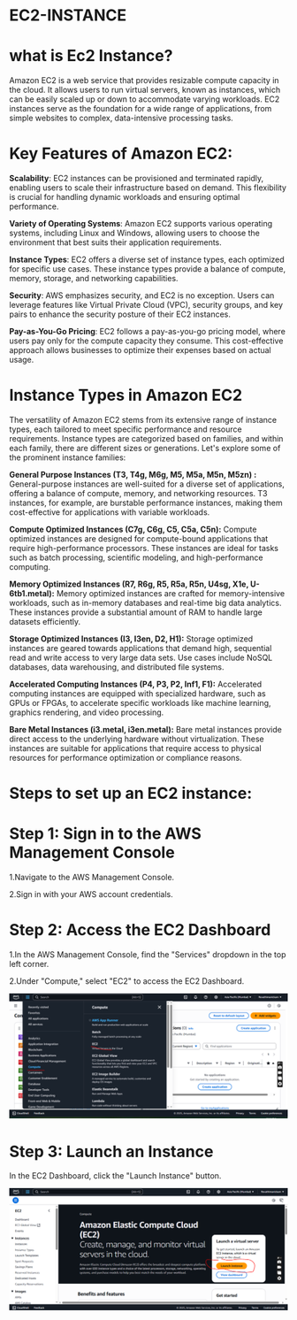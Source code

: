 # EC2-INSTANCE
# what is Ec2 Instance?

Amazon EC2 is a web service that provides resizable compute capacity in the cloud. It allows users to run virtual servers, known as instances, which can be easily scaled up or down to accommodate varying workloads. EC2 instances serve as the foundation for a wide range of applications, from simple websites to complex, data-intensive processing tasks.

# Key Features of Amazon EC2:

**Scalability**: EC2 instances can be provisioned and terminated rapidly, enabling users to scale their infrastructure based on demand. This flexibility is crucial for handling dynamic workloads and ensuring optimal performance.

**Variety of Operating Systems**: Amazon EC2 supports various operating systems, including Linux and Windows, allowing users to choose the environment that best suits their application requirements.

**Instance Types**: EC2 offers a diverse set of instance types, each optimized for specific use cases. These instance types provide a balance of compute, memory, storage, and networking capabilities.

**Security**: AWS emphasizes security, and EC2 is no exception. Users can leverage features like Virtual Private Cloud (VPC), security groups, and key pairs to enhance the security posture of their EC2 instances.

**Pay-as-You-Go Pricing**: EC2 follows a pay-as-you-go pricing model, where users pay only for the compute capacity they consume. This cost-effective approach allows businesses to optimize their expenses based on actual usage.

# Instance Types in Amazon EC2

The versatility of Amazon EC2 stems from its extensive range of instance types, each tailored to meet specific performance and resource requirements. Instance types are categorized based on families, and within each family, there are different sizes or generations. Let's explore some of the prominent instance families:

**General Purpose Instances (T3, T4g, M6g, M5, M5a, M5n, M5zn) :** General-purpose instances are well-suited for a diverse set of applications, offering a balance of compute, memory, and networking resources. T3 instances, for example, are burstable performance instances, making them cost-effective for applications with variable workloads.

**Compute Optimized Instances (C7g, C6g, C5, C5a, C5n):** Compute optimized instances are designed for compute-bound applications that require high-performance processors. These instances are ideal for tasks such as batch processing, scientific modeling, and high-performance computing.

**Memory Optimized Instances (R7, R6g, R5, R5a, R5n, U4sg, X1e, U-6tb1.metal):** Memory optimized instances are crafted for memory-intensive workloads, such as in-memory databases and real-time big data analytics. These instances provide a substantial amount of RAM to handle large datasets efficiently.

**Storage Optimized Instances (I3, I3en, D2, H1):** Storage optimized instances are geared towards applications that demand high, sequential read and write access to very large data sets. Use cases include NoSQL databases, data warehousing, and distributed file systems.

**Accelerated Computing Instances (P4, P3, P2, Inf1, F1):** Accelerated computing instances are equipped with specialized hardware, such as GPUs or FPGAs, to accelerate specific workloads like machine learning, graphics rendering, and video processing.

**Bare Metal Instances (i3.metal, i3en.metal):** Bare metal instances provide direct access to the underlying hardware without virtualization. These instances are suitable for applications that require access to physical resources for performance optimization or compliance reasons.

# Steps to set up an EC2 instance:

# Step 1: Sign in to the AWS Management Console
1.Navigate to the AWS Management Console.

2.Sign in with your AWS account credentials.

# Step 2: Access the EC2 Dashboard 

1.In the AWS Management Console, find the "Services" dropdown in the top left corner.

2.Under "Compute," select "EC2" to access the EC2 Dashboard.

![Image Alt](https://github.com/revathicse92/EC2-INSTANCE/blob/e3e26cc0b1b8dcbcee3c2d15f95f13c1091167d1/EC2-SCREENSHOT/Access%20the%20EC2%20Dashboard.PNG)  

# Step 3: Launch an Instance

In the EC2 Dashboard, click the "Launch Instance" button.

![Image Alt](https://github.com/revathicse92/EC2-INSTANCE/blob/e3e26cc0b1b8dcbcee3c2d15f95f13c1091167d1/EC2-SCREENSHOT/Launch%20an%20Instance.PNG)  


